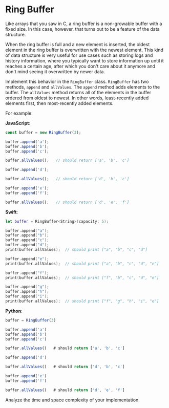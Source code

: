 # Ring Buffer

Like arrays that you saw in C, a ring buffer is a non-growable buffer with a fixed size. In this case, however, that turns out to be a feature of the data structure.

When the ring buffer is full and a new element is inserted, the oldest element in the ring buffer is overwritten with the newest element. This kind of data structure is very useful for use cases such as storing logs and history information, where you typically want to store information up until it reaches a certain age, after which you don't care about it anymore and don't mind seeing it overwritten by newer data. 

Implement this behavior in the `RingBuffer` class. `RingBuffer` has two methods, `append` and `allValues`. The `append` method adds elements to the buffer. The `allValues` method returns all of the elements in the buffer ordered from oldest to newest. In other words, least-recently added elements first, then most-recently added elements. 

For example:

**JavaScript**:

```js
const buffer = new RingBuffer(3);

buffer.append('a');
buffer.append('b');
buffer.append('c');

buffer.allValues();   // should return ['a', 'b', 'c']

buffer.append('d');

buffer.allValues();   // should return ['d', 'b', 'c']

buffer.append('e');
buffer.append('f');

buffer.allValues();   // should return ['d', 'e', 'f']
```

**Swift**:

```swift
let buffer = RingBuffer<String>(capacity: 5);

buffer.append("a");
buffer.append("b");
buffer.append("c");
buffer.append("d");
print(buffer.allValues);  // should print ["a", "b", "c", "d"]

buffer.append("e");
print(buffer.allValues);  // should print ["a", "b", "c", "d", "e"]

buffer.append("f");
print(buffer.allValues);  // should print ["f", "b", "c", "d", "e"]

buffer.append("g");
buffer.append("h");
buffer.append("i");
print(buffer.allValues);  // should print ["f", "g", "h", "i", "e"]
```

**Python**:

```js
buffer = RingBuffer(3)

buffer.append('a')
buffer.append('b')
buffer.append('c')

buffer.allValues()   # should return ['a', 'b', 'c']

buffer.append('d')

buffer.allValues()   # should return ['d', 'b', 'c']

buffer.append('e')
buffer.append('f')

buffer.allValues()   # should return ['d', 'e', 'f']
```

Analyze the time and space complexity of your implementation.

